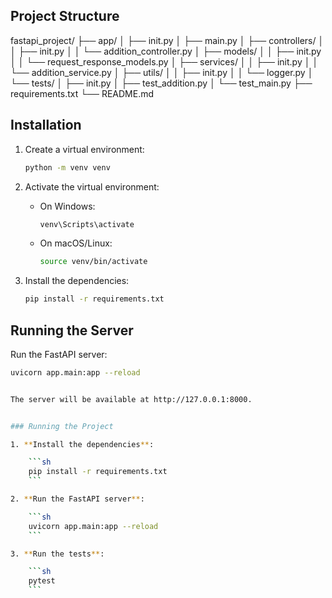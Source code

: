 
## Project Structure

fastapi_project/
├── app/
│ ├── init.py
│ ├── main.py
│ ├── controllers/
│ │ ├── init.py
│ │ └── addition_controller.py
│ ├── models/
│ │ ├── init.py
│ │ └── request_response_models.py
│ ├── services/
│ │ ├── init.py
│ │ └── addition_service.py
│ ├── utils/
│ │ ├── init.py
│ │ └── logger.py
│ └── tests/
│ ├── init.py
│ ├── test_addition.py
│ └── test_main.py
├── requirements.txt
└── README.md


## Installation

1. Create a virtual environment:

    ```sh
    python -m venv venv
    ```

2. Activate the virtual environment:

    - On Windows:

        ```sh
        venv\Scripts\activate
        ```

    - On macOS/Linux:

        ```sh
        source venv/bin/activate
        ```

3. Install the dependencies:

    ```sh
    pip install -r requirements.txt
    ```

## Running the Server

Run the FastAPI server:

```sh
uvicorn app.main:app --reload


The server will be available at http://127.0.0.1:8000.


### Running the Project

1. **Install the dependencies**:

    ```sh
    pip install -r requirements.txt
    ```

2. **Run the FastAPI server**:

    ```sh
    uvicorn app.main:app --reload
    ```

3. **Run the tests**:

    ```sh
    pytest
    ```
